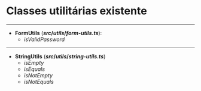 # Classes utilitárias existente

---
* **FormUtils** (***src*/*utils*/*form-utils.ts***):
    * *isValidPassword*

---
* **StringUtils** (***src*/*utils*/*string-utils.ts***)
    * *isEmpty*
    * *isEquals*
    * *isNotEmpty*
    * *isNotEquals*